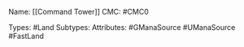 Name: [[Command Tower]]
CMC: #CMC0

Types: #Land
Subtypes: 
Attributes: #GManaSource #UManaSource #FastLand 